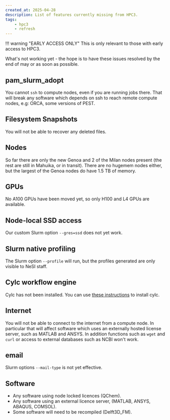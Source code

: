 ```yaml
---
created_at: 2025-04-28
description: List of features currently missing from HPC3.
tags: 
    - hpc3
    - refresh
---
```


!!! warning "EARLY ACCESS ONLY"
    This is only relevant to those with early access to HPC3.

What's not working yet - the hope is to have these issues resolved by the end of may or as soon as possible.

## pam_slurm_adopt

You cannot `ssh` to compute nodes, even if you are running jobs there.  That will break any software which depends on ssh to reach remote compute nodes, e.g: ORCA, some versions of PEST.

## Filesystem Snapshots

You will not be able to recover any deleted files.

## Nodes

So far there are only the new Genoa and 2 of the Milan nodes present (the rest are still in Mahuika, or in transit). There are no hugemem nodes either, but the largest of the Genoa nodes do have 1.5 TB of memory.

## GPUs

No A100 GPUs have been moved yet, so only H100 and L4 GPUs are available.

## Node-local SSD access

Our custom Slurm option `--gres=ssd` does not yet work.

## Slurm native profiling

The Slurm option `--profile` will run, but the profiles generated are only visible to NeSI staff.

## Cylc workflow engine

Cylc has not been installed. You can use [these instructions](https://cylc.github.io/cylc-doc/stable/html/installation.html) to install cylc.

## Internet

You will not be able to connect to the internet from a compute node. In particular that will affect software which uses an externally hosted license server, such as MATLAB and ANSYS.
In addition functions such as `wget` and `curl` or access to external databases such as NCBI won't work.

## email

Slurm options `--mail-type` is not yet effective.

## Software

- Any software using node locked licences (QChem).
- Any software using an external licence server,  (MATLAB, ANSYS, ABAQUS, COMSOL).
- Some software will need to be recompiled (Delft3D_FM).

